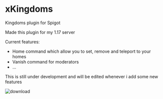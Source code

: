 # xKingdoms

Kingdoms plugin for Spigot

Made this plugin for my 1.17 server

Current features:
- Home command which allow you to set, remove and teleport to your homes
- Vanish command for moderators
- ...

This is still under development and will be edited whenever i add some new features


![download](https://user-images.githubusercontent.com/74827262/182211182-4da1a600-b2ee-4a70-9c53-73b1a836643b.png)
